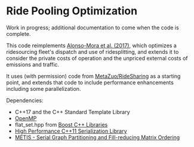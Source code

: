 # Ride Pooling Optimization

Work in progress; additional documentation to come when the code is complete. 

This code reimplements [Alonso-Mora et al. (2017)](https://doi.org/10.1073/pnas.1611675114), which optimizes a ridesourcing fleet's dispatch and use of ridesplitting, and extends it to consider the private costs of operation and the unpriced external costs of emissions and traffic.

It uses (with permission) code from [MetaZuo/RideSharing](https://github.com/MetaZuo/RideSharing) as a starting point, and extends that code to include performance enhancements including some parallelization.

Dependencies:
*   C++17 and the C++ Standard Template Library
*   [OpenMP](https://www.openmp.org/)
*   flat_set.hpp from [Boost C++ Libraries](https://www.boost.org/)
*   [High Performance C++11 Serialization Library](https://github.com/jl2922/hps)
*   [METIS - Serial Graph Partitioning and Fill-reducing Matrix Ordering](http://glaros.dtc.umn.edu/gkhome/metis/metis/overview)
